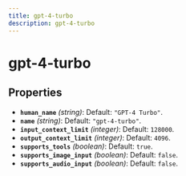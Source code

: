 ```yaml
---
title: gpt-4-turbo
description: gpt-4-turbo
---
```

# gpt-4-turbo

## Properties

- **`human_name`** *(string)*: Default: `"GPT-4 Turbo"`.
- **`name`** *(string)*: Default: `"gpt-4-turbo"`.
- **`input_context_limit`** *(integer)*: Default: `128000`.
- **`output_context_limit`** *(integer)*: Default: `4096`.
- **`supports_tools`** *(boolean)*: Default: `true`.
- **`supports_image_input`** *(boolean)*: Default: `false`.
- **`supports_audio_input`** *(boolean)*: Default: `false`.
